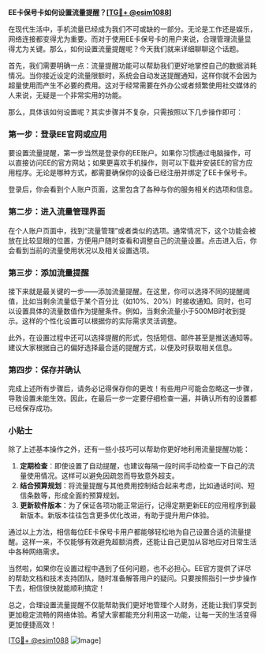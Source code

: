 **EE卡保号卡如何设置流量提醒？[[TG💪+ @esim1088](https://t.me/s/esim1088)]**

在现代生活中，手机流量已经成为我们不可或缺的一部分。无论是工作还是娱乐，网络连接都变得尤为重要。而对于使用EE卡保号卡的用户来说，合理管理流量显得尤为关键。那么，如何设置流量提醒呢？今天我们就来详细聊聊这个话题。

首先，我们需要明确一点：流量提醒功能可以帮助我们更好地掌控自己的数据消耗情况。当你接近设定的流量限额时，系统会自动发送提醒通知，这样你就不会因为超量使用而产生不必要的费用。这对于经常需要在外办公或者频繁使用社交媒体的人来说，无疑是一个非常实用的功能。

那么，具体该如何设置呢？其实步骤并不复杂，只需按照以下几步操作即可：

### 第一步：登录EE官网或应用

要设置流量提醒，第一步当然是登录你的EE账户。如果你习惯通过电脑操作，可以直接访问EE的官方网站；如果更喜欢手机操作，则可以下载并安装EE的官方应用程序。无论是哪种方式，都需要确保你的设备已经注册并绑定了EE卡保号卡。

登录后，你会看到个人账户页面，这里包含了各种与你的服务相关的选项和信息。

### 第二步：进入流量管理界面

在个人账户页面中，找到“流量管理”或者类似的选项。通常情况下，这个功能会被放在比较显眼的位置，方便用户随时查看和调整自己的流量设置。点击进入后，你会看到当前的流量使用状况以及相关设置选项。

### 第三步：添加流量提醒

接下来就是最关键的一步——添加流量提醒。在这里，你可以选择不同的提醒阈值，比如当剩余流量低于某个百分比（如10%、20%）时接收通知。同时，也可以设置具体的流量数值作为提醒条件。例如，当剩余流量小于500MB时收到提示。这样的个性化设置可以根据你的实际需求灵活调整。

此外，在设置过程中还可以选择提醒的形式，包括短信、邮件甚至是推送通知等。建议大家根据自己的偏好选择最合适的提醒方式，以便及时获取相关信息。

### 第四步：保存并确认

完成上述所有步骤后，请务必记得保存你的更改！有些用户可能会忽略这一步骤，导致设置未能生效。因此，在最后一步一定要仔细检查一遍，并确认所有的设置都已经保存成功。

### 小贴士

除了上述基本操作之外，还有一些小技巧可以帮助你更好地利用流量提醒功能：

1. **定期检查**：即使设置了自动提醒，也建议每隔一段时间手动检查一下自己的流量使用情况。这样可以避免因疏忽而导致意外超支。
2. **结合预算规划**：将流量提醒与其他费用控制结合起来考虑，比如通话时间、短信条数等，形成全面的预算规划。
3. **更新软件版本**：为了保证各项功能正常运行，记得定期更新EE的应用程序到最新版本。新版本往往包含更多优化改进，有助于提升用户体验。

通过以上方法，相信每位EE卡保号卡用户都能够轻松地为自己设置合适的流量提醒。这样一来，不仅能够有效避免超额消费，还能让自己更加从容地应对日常生活中各种网络需求。

当然啦，如果你在设置过程中遇到了任何问题，也不必担心。EE官方提供了详尽的帮助文档和技术支持团队，随时准备解答用户的疑问。只要按照指引一步步操作下去，相信很快就能顺利搞定！

总之，合理设置流量提醒不仅能帮助我们更好地管理个人财务，还能让我们享受到更加稳定流畅的网络体验。希望大家都能充分利用这一功能，让每一天的生活变得更加便捷高效！

[[TG💪+ @esim1088](https://t.me/s/esim1088) ![Image](https://i.postimg.cc/4NQfJmqS/Snipaste-2025-05-13-00-14-12.png)]